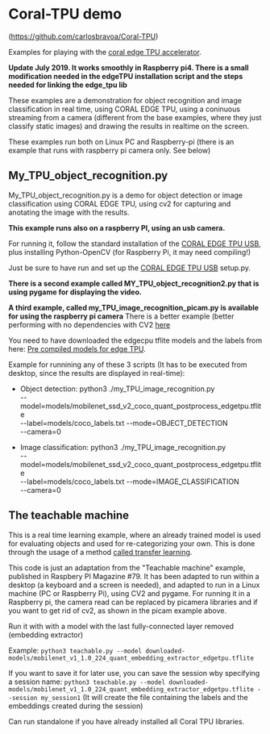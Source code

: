 # Coral-TPU demo
(https://github.com/carlosbravoa/Coral-TPU)

Examples for playing with the [coral edge TPU accelerator](https://coral.withgoogle.com/tutorials/accelerator/).

**Update July 2019. It works smoothly in Raspberry pi4. There is a small modification needed in the edgeTPU installation script and the steps needed for linking the edge_tpu lib**

These examples are a demonstration for object recognition and image classification in real time, using CORAL EDGE TPU, using a coninuous streaming from a camera (different from the base examples, where they just classify static images) and drawing the results in realtime on the screen.

These examples run both on Linux PC and Raspberry-pi (there is an example that runs with raspberry pi camera only. See below)

## My_TPU_object_recognition.py
My_TPU_object_recognition.py is a demo for object detection or image classification using CORAL EDGE TPU, using cv2 for capturing and anotating the image with the results.

**This example runs also on a raspberry PI, using an usb camera.**

For running it, follow the standard installation of the [CORAL EDGE TPU USB](https://coral.withgoogle.com/docs/accelerator/get-started/), plus installing Python-OpenCV (for Raspberry Pi, it may need compiling!)

Just be sure to have run and set up the [CORAL EDGE TPU USB](https://coral.withgoogle.com/docs/accelerator/get-started/) setup.py.

**There is a second example called MY_TPU_object_recognition2.py that is using pygame for displaying the video.**

**A third example, called my_TPU_image_recognition_picam.py is available for using the raspberry pi camera** There is a better example (better performing with no dependencies with CV2 [here](https://github.com/nickoala/edgetpu-on-pi)

You need to have downloaded the edgecpu tflite models and the labels from here: [Pre compiled models for edge TPU](https://coral.withgoogle.com/models/).

Example for runnining any of these 3 scripts (It has to be executed from desktop, since the results are displayed in real-time): 

  - Object detection:
    python3 ./my_TPU_image_recognition.py \
    --model=models/mobilenet_ssd_v2_coco_quant_postprocess_edgetpu.tflite \
    --label=models/coco_labels.txt --mode=OBJECT_DETECTION \
    --camera=0

  - Image classification:
    python3 ./my_TPU_image_recognition.py \
    --model=models/mobilenet_ssd_v2_coco_quant_postprocess_edgetpu.tflite \
    --label=models/coco_labels.txt --mode=IMAGE_CLASSIFICATION \
    --camera=0


## The teachable machine

This is a real time learning example, where an already trained model is used for evaluating objects and used for re-categorizing your own. This is done through the usage of a method [called transfer learning](https://coral.withgoogle.com/tutorials/edgetpu-retrain-classification-ondevice/).

This code is just an adaptation from the "Teachable machine" example, published in Raspbery PI Magazine #79. It has been adapted to run within a desktop (a keyboard and a screen is needed), and adapted to run in a Linux machine (PC or Raspberry Pi), using CV2 and pygame. For running it in a Raspberry pi, the camera read can be replaced by picamera libraries and if you want to get rid of cv2, as shown in the picam example above.


Run it with with a model with the last fully-connected layer removed (embedding extractor)

Example:
`python3 teachable.py --model downloaded-models/mobilenet_v1_1.0_224_quant_embedding_extractor_edgetpu.tflite`

If you want to save it for later use, you can save the session wby specifying a session name:
      `python3 teachable.py --model downloaded-models/mobilenet_v1_1.0_224_quant_embedding_extractor_edgetpu.tflite --session my_session1`
(It will create the file containing the labels and the embeddings created during the session)

Can run standalone if you have already installed all Coral TPU libraries.
